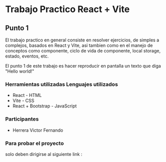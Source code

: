 # Trabajo Practico React + Vite
## Punto 1

El trabajo practico en general consiste en resolver ejercicios, de simples a complejos, basados en React y Vite, asi tambien como en el manejo de conceptos como componente, ciclo de vida de componente, local storage, estado, eventos, etc.

El punto 1 de este trabajo es hacer reproducir en pantalla un texto que diga "Hello world!"

### Herramientas utilizadas             Lenguajes utilizados
- React                                 - HTML
- Vite                                  - CSS
- React + Bootstrap                     - JavaScript

### Participantes
- Herrera Victor Fernando

### Para probar el proyecto
solo deben dirigirse al siguiente link : 